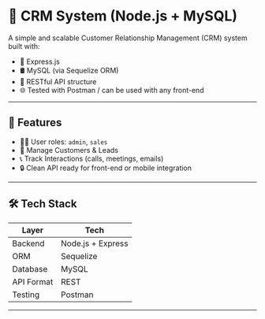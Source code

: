# 🧠 CRM System (Node.js + MySQL)

A simple and scalable Customer Relationship Management (CRM) system built with:

- 🧩 Express.js
- 🛢️ MySQL (via Sequelize ORM)
- 🔐 RESTful API structure
- 🌐 Tested with Postman / can be used with any front-end

---

## 🚀 Features

- 🧑‍💼 User roles: `admin`, `sales`
- 👥 Manage Customers & Leads
- 📞 Track Interactions (calls, meetings, emails)
- 🔒 Clean API ready for front-end or mobile integration

---

## 🛠️ Tech Stack

| Layer        | Tech                |
|--------------|---------------------|
| Backend      | Node.js + Express   |
| ORM          | Sequelize            |
| Database     | MySQL               |
| API Format   | REST                |
| Testing      | Postman             |

---
